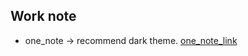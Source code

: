 ## Work note
- one_note -> recommend dark theme. [one_note_link](https://1drv.ms/u/s!AkU-NTsj4vkJuhZYOdUBgq9mtS1s?e=7zyHcC)
